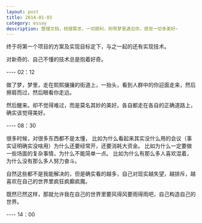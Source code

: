 ```yaml
---
layout: post
title: 2014-01-03
category: essay
description: 整理文档，梳理需求，一切顺利，附带梦里遇见你，感觉一切多美好~
---
```

终于将第一个项目的方案及实现目标定下，与之一起的还有实现技术。

对新奇的、自己不懂的技术总是抱着好奇。

---- 02：12


做了梦，梦里，走在熙熙攘攘的街道上，一抬头，看到人群中的你迎面走来，然后擦肩而过，然后眼看你走远。

然后醒来。却不觉得难过，而是莫名其妙的美好。各自都走在各自的正确道路上，确实该觉得美好。

----  08：30

很多时候，对很多东西都不是太懂，
比如为什么看起来其实没什么用的会议（事实证明确实没啥用）为什么还要经常开，还要消耗大资金。
比如为什么一定要做一些场面的复杂事情，为什么不能简单一点。
比如为什么有那么多人喜欢混着，为什么没有那么多人努力奋斗。

自然这些都不是我能解决的，但是确实看的越多，自己对现实越失望，越排斥，越喜欢在自己的世界里疯狂疯癫疯魔。

既然已然这样，那就允许我在自己的世界里要风得风要雨得雨吧，自己构造自己的世界。

---- 14：00
